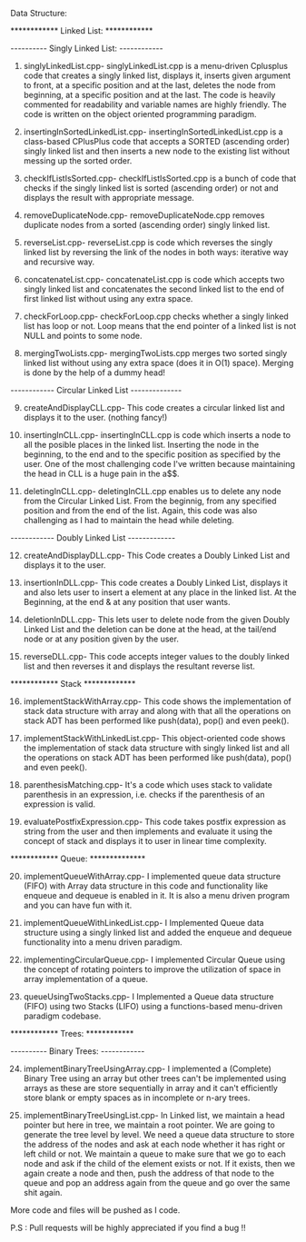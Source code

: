 Data Structure:


************ Linked List: ************


---------- Singly Linked List: ------------

1. singlyLinkedList.cpp-
singlyLinkedList.cpp is a menu-driven Cplusplus code that creates a singly linked list, displays it, inserts given argument to front, at a specific position and at the last, deletes the node from beginning, at a specific position and at the last. The code is heavily commented for readability and variable names are highly friendly. The code is written on the object oriented programming paradigm.

2. insertingInSortedLinkedList.cpp-
insertingInSortedLinkedList.cpp is a class-based CPlusPlus code that accepts a SORTED (ascending order) singly linked list and then inserts a new node to the existing list without messing up the sorted order.

3. checkIfListIsSorted.cpp-
checkIfListIsSorted.cpp is a bunch of code that checks if the singly linked list is sorted (ascending order) or not and displays the result with appropriate message.

4. removeDuplicateNode.cpp-
removeDuplicateNode.cpp removes duplicate nodes from a sorted (ascending order) singly linked list.

5. reverseList.cpp-
reverseList.cpp is code which reverses the singly linked list by reversing the link of the nodes in both ways: iterative way and recursive way.

6. concatenateList.cpp-
concatenateList.cpp is code which accepts two singly linked list and concatenates the second linked list to the end of first linked list without using any extra space.

7. checkForLoop.cpp-
checkForLoop.cpp checks whether a singly linked list has loop or not. Loop means that the end pointer of a linked list is not NULL and points to some node.

8. mergingTwoLists.cpp-
mergingTwoLists.cpp merges two sorted singly linked list without using any extra space (does it in O(1) space). Merging is done by the help of a dummy head!

------------ Circular Linked List --------------

9. createAndDisplayCLL.cpp-
This code creates a circular linked list and displays it to the user. (nothing fancy!)

10. insertingInCLL.cpp-
insertingInCLL.cpp is code which inserts a node to all the posible places in the linked list. Inserting the node in the beginning, to the end and to the specific position as specified by the user.
One of the most challenging code I've written because maintaining the head in CLL is a huge pain in the a$$.

11. deletingInCLL.cpp- 
deletingInCLL.cpp enables us to delete any node from the Circular Linked List. From the beginnig, from any specified position and from the end of the list.
Again, this code was also challenging as I had to maintain the head while deleting.

------------ Doubly Linked List -------------

12. createAndDisplayDLL.cpp-
This Code creates a Doubly Linked List and displays it to the user.

13. insertionInDLL.cpp-
This code creates a Doubly Linked List, displays it and also lets user to insert a element at any place in the linked list. At the Beginning, at the end & at any position that user wants.

14. deletionInDLL.cpp-
This lets user to delete node from the given Doubly Linked List and the deletion can be done at the head, at the tail/end node or at any position given by the user.

15. reverseDLL.cpp-
This code accepts integer values to the doubly linked list and then reverses it and displays the resultant reverse list. 


************ Stack *************


16. implementStackWithArray.cpp-
This code shows the implementation of stack data structure with array and along with that all the operations on stack ADT has been performed like push(data), pop() and even peek().

17. implementStackWithLinkedList.cpp-
This object-oriented code shows the implementation of stack data structure with singly linked list and all the operations on stack ADT has been performed like push(data), pop() and even peek().

18. parenthesisMatching.cpp-
It's a code which uses stack to validate parenthesis in an expression, i.e. checks if the parenthesis of an expression is valid.

19. evaluatePostfixExpression.cpp-
This code takes postfix expression as string from the user and then implements and evaluate it using the concept of stack and displays it to user in linear time complexity.


************ Queue: **************


20. implementQueueWithArray.cpp- 
I implemented queue data structure (FIFO) with Array data structure in this code and functionality like enqueue and dequeue is enabled in it. It is also a menu driven program and you can have fun with it.

21. implementQueueWithLinkedList.cpp-
I Implemented Queue data structure using a singly linked list and added the enqueue and dequeue functionality into a menu driven paradigm.

22. implementingCircularQueue.cpp-
I implemented Circular Queue using the concept of rotating pointers to improve the utilization of space in array implementation of a queue.

23. queueUsingTwoStacks.cpp-
I Implemented a Queue data structure (FIFO) using two Stacks (LIFO) using a functions-based menu-driven paradigm codebase.


************ Trees: ************


---------- Binary Trees: ------------


24. implementBinaryTreeUsingArray.cpp-
I implemented a (Complete) Binary Tree using an array but other trees can't be implemented using arrays as these are store sequentially in array and it can't efficiently store blank or empty spaces as in incomplete or n-ary trees.

25. implementBinaryTreeUsingList.cpp-
In Linked list, we maintain a head pointer but here in tree, we maintain a root pointer. We are going to generate the tree level by level. We need a queue data structure to store the address of the nodes and ask at each node whether it has right or left child or not. We maintain a queue to make sure that we go to each node and ask if the child of the element exists or not. If it exists, then we again create a node and then, push the address of that node to the queue and pop an address again from the queue and go over the same shit again.


More code and files will be pushed as I code.


P.S : Pull requests will be highly appreciated if you find a bug !!
